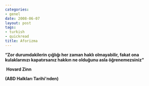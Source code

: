 ```yaml
---
categories:
- genel
date: 2008-06-07
layout: post
tags:
- turkish
- quickread
title: Aforizma
---
```


**“Zor durumdakilerin çığlığı her zaman haklı olmayabilir, fakat ona kulaklarınızı kapatırsanız hakkın ne olduğunu asla öğrenemezsiniz”**  
  
 **Hovard Zinn**  
  
**(ABD Halkları Tarihi'nden)**
